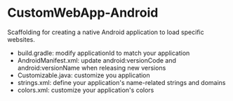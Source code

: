 # CustomWebApp-Android

Scaffolding for creating a native Android application to load specific websites.

- build.gradle: modify applicationId to match your application
- AndroidManifest.xml: update android:versionCode and android:versionName when releasing new versions
- Customizable.java: customize you application
- strings.xml: define your application's name-related strings and domains
- colors.xml: customize your application's colors
